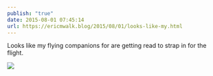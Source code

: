 ```yaml
---
publish: "true"
date: 2015-08-01 07:45:14
url: https://ericmwalk.blog/2015/08/01/looks-like-my.html
---
```


Looks like my flying companions for are getting read to strap in for the flight.

![](https://ericmwalk.blog/uploads/2022/dbfdc116e8.jpg)